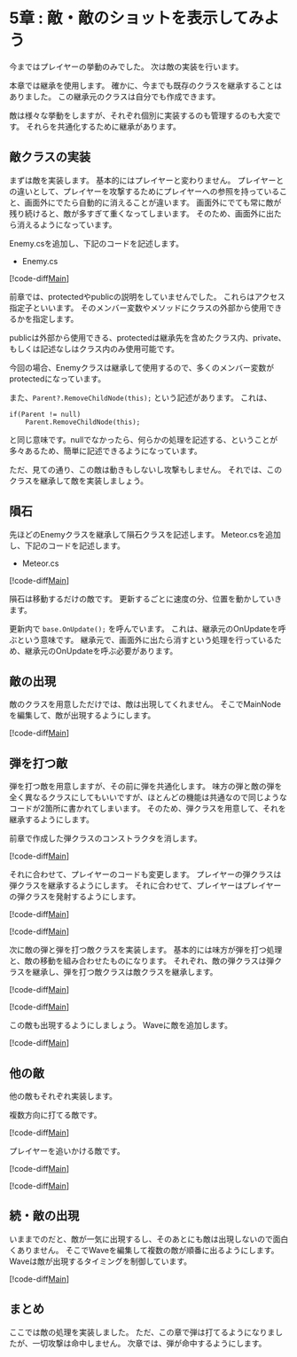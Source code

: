 # 5章 : 敵・敵のショットを表示してみよう

今まではプレイヤーの挙動のみでした。
次は敵の実装を行います。

本章では継承を使用します。
確かに、今までも既存のクラスを継承することはありました。
この継承元のクラスは自分でも作成できます。

敵は様々な挙動をしますが、それぞれ個別に実装するのも管理するのも大変です。
それらを共通化するために継承があります。

## 敵クラスの実装

まずは敵を実装します。
基本的にはプレイヤーと変わりません。
プレイヤーとの違いとして、プレイヤーを攻撃するためにプレイヤーへの参照を持っていること、画面外にでたら自動的に消えることが違います。
画面外にでても常に敵が残り続けると、敵が多すぎて重くなってしまいます。
そのため、画面外に出たら消えるようになっています。

Enemy.csを追加し、下記のコードを記述します。

- Enemy.cs

[!code-diff[Main](Enemy.cs)]

前章では、protectedやpublicの説明をしていませんでした。
これらはアクセス指定子といいます。
そのメンバー変数やメソッドにクラスの外部から使用できるかを指定します。

publicは外部から使用できる、protectedは継承先を含めたクラス内、private、もしくは記述なしはクラス内のみ使用可能です。

今回の場合、Enemyクラスは継承して使用するので、多くのメンバー変数がprotectedになっています。

また、``` Parent?.RemoveChildNode(this); ``` という記述があります。
これは、

```
if(Parent != null)
    Parent.RemoveChildNode(this);
```

と同じ意味です。nullでなかったら、何らかの処理を記述する、ということが多々あるため、簡単に記述できるようになっています。

ただ、見ての通り、この敵は動きもしないし攻撃もしません。
それでは、このクラスを継承して敵を実装しましょう。

## 隕石

先ほどのEnemyクラスを継承して隕石クラスを記述します。
Meteor.csを追加し、下記のコードを記述します。

- Meteor.cs

[!code-diff[Main](Meteor.cs)]

隕石は移動するだけの敵です。
更新するごとに速度の分、位置を動かしていきます。

更新内で ```base.OnUpdate();``` を呼んでいます。
これは、継承元のOnUpdateを呼ぶという意味です。
継承元で、画面外に出たら消すという処理を行っているため、継承元のOnUpdateを呼ぶ必要があります。

## 敵の出現

敵のクラスを用意しただけでは、敵は出現してくれません。
そこでMainNodeを編集して、敵が出現するようにします。

[!code-diff[Main](MainNode_1.cs)]

## 弾を打つ敵

弾を打つ敵を用意しますが、その前に弾を共通化します。
味方の弾と敵の弾を全く異なるクラスにしてもいいですが、ほとんどの機能は共通なので同じようなコードが2箇所に書かれてしまいます。
そのため、弾クラスを用意して、それを継承するようにします。

前章で作成した弾クラスのコンストラクタを消します。

[!code-diff[Main](Bullet.cs)]

それに合わせて、プレイヤーのコードも変更します。
プレイヤーの弾クラスは弾クラスを継承するようにします。
それに合わせて、プレイヤーはプレイヤーの弾クラスを発射するようにします。

[!code-diff[Main](Player.cs)]

[!code-diff[Main](PlayerBullet.cs)]

次に敵の弾と弾を打つ敵クラスを実装します。
基本的には味方が弾を打つ処理と、敵の移動を組み合わせたものになります。
それぞれ、敵の弾クラスは弾クラスを継承し、弾を打つ敵クラスは敵クラスを継承します。

[!code-diff[Main](StraightShotEnemy.cs)]

[!code-diff[Main](EnemyBullet.cs)]

この敵も出現するようにしましょう。
Waveに敵を追加します。

[!code-diff[Main](MainNode_2.cs)]

## 他の敵

他の敵もそれぞれ実装します。

複数方向に打てる敵です。

[!code-diff[Main](RadialShotEnemy.cs)]

プレイヤーを追いかける敵です。

[!code-diff[Main](ChaseEnemy.cs)]

[!code-diff[Main](MainNode_3.cs)]

## 続・敵の出現

いままでのだと、敵が一気に出現するし、そのあとにも敵は出現しないので面白くありません。
そこでWaveを編集して複数の敵が順番に出るようにします。
Waveは敵が出現するタイミングを制御しています。

[!code-diff[Main](MainNode_4.cs)]

## まとめ

ここでは敵の処理を実装しました。
ただ、この章で弾は打てるようになりましたが、一切攻撃は命中しません。
次章では、弾が命中するようにします。

